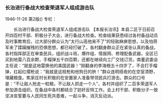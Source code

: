 ### 长治进行备战大检查荣退军人组成游击队

1946-11-26
第2版()
专栏：

　　长治进行备战大检查荣退军人组成游击队
    【本报长治讯】本县二区于日前召开四百村干部、积极分子大会，进行备战大检查。检查结果获悉经过各村备战动员及时事教育后，过大部分群众认为“太行山高他来不了”的轻敌麻痹思想，以及怕蒋军来了蹂躏摧残的恐惧思想，都已经打破了。各村翻身群众正在紧张认真的备战，各村指挥部正在审查民兵，组织战斗班，爆炸组、情报网、修理配备武器，全区已买到地雷八百余颗，手榴弹五千四百颗，还都在继续向工厂交钱订货。南董武委会主任说：“就是这地雷换他的美国武器！”刚翻身的李海根五十四岁了，不会打手榴弹，扛起红缨枪说：“我就是这枝枪和他狗日的拚！”群众连明搭夜的在空室清野，埋藏粮食。焦家庄村长积极的在安置家人准备带领民兵打游击。群众的口号是：“不让敌人抢走一粒粮，不让敌人抓走一个人”，各村并组织了二百多荣退军人参加游击组织。在备战中各村都结合了妨奸反特工作。会上村干部、积极分子一致坚决宣誓要与人民同生死共患难，一起斗争，消灭反动派。

